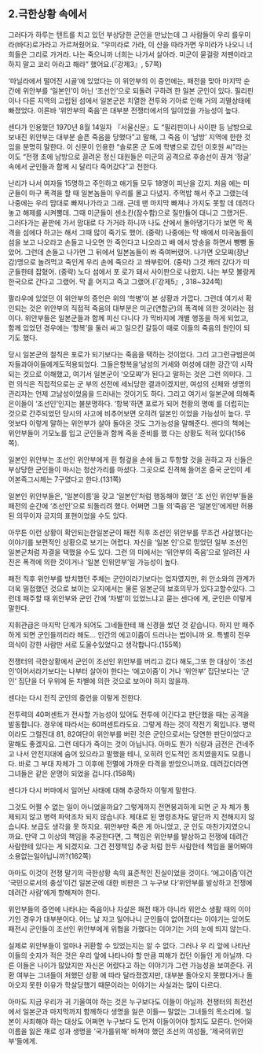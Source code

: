 ## 2.극한상황 속에서

그러다가 하루는 텐트를 치고 있던 부상당한 군인을 만났는데 그 사람들이 우리 를우미라(바다)로가라고 가르쳐줬어요.
“우미라로 가라, 이 산을 따라가면 우미라가 나오니 너희들은 그리로 가거라. 나는 죽으니까 너희는 나가서 살아라. 미군이 묻걸랑 저팬이라고 하지 말고 코리 아라고 해라” 했어요.(『강제3』, 57쪽)

‘마닐라에서 떨어진 시골’에 있었다는 이 위안부의 이 증언에는, 패전을 맞아 마지막 순간에 위안부를 ‘일본인’이 아닌 ‘조선인’으로 되돌려 구하려 한 일본 군인이 있다. 필리핀이나 다른 지역의 고립된 섬에서 일본군은 치열한 전투와 기아로 인해 거의 괴멸상태에 빠졌었다. 이른바 ‘위안부의 죽음’은 대부분 전쟁터에서의 일이었을 가능성이 높다.

센다가 인용했던 1970년 8월 14일자 『서울신문』도 “필리핀이나 사이판 등 남방으로 보내진 위안부는 대부분 슬픈 죽음을 당했다”고 말해, 그 죽음 이 ‘남방’ 지역에 한한 것임을 분명히 말한다. 이 신문이 인용한 “솔로몬 군 도에 학병으로 갔던 이호원 씨”라는 이도 “전쟁 초에 남방으로 끌려온 정신 대원들은 미군의 공격으로 후송선이 끊겨 ‘정글’ 속에서 군인들과 함께 시 달리다 죽어갔다”고 전한다.

난리가 나서 여자들 15명하고 주인하고 애기들 모두 18명이 피난을 갔지. 처음 에는 미군들이 마구 폭격을 할 때 일본놈들이 우리를 몰고 다녔지. 주먹밥 해서 주고 그랬는데 나중에는 우리 맘대로 빠져나가라고 그래. 근데 맨 마지막 빠져나 가지도 못할 데 데려다놓고 해제를 시켜뿔데. 그때 미군들이 센소칸(잠수함)으로 질만들어 대니고 그랬거든. 그러다가는 끝판에 가서 맘대로 다 가거라 하니까 나도 산에서 돌아댕기다가 보면 막 폭격을 섬에다 하고는 해서 그때 많이 죽기도 했어. (중략) 나중에는 막 배에서 미국놈들이 섬을 보고 나오라고 손들고 나오면 안 죽인다고 나오라고 배 에서 방송을 하면서 뺑뺑 돌았어. 그런데 손들고 나가면 그 뒤에서 일본놈들이 쏴 죽여버렸어. 나가면 오모쨔(장난감)맹으로 놀려먹고 죽인게 우리 손에 죽으라 고 쏴부렀어. (중략) 그것 캐러 갔다가 미군들한테 잡혔어. (중략) 노다 섬에서 포 로가 돼서 사이판으로 나왔지. 나는 부모 볼랑케 한국으로 간다고 그랬어. 막 흩 어지고 죽고 그랬어.(『강제5』, 318~324쪽)

팔라우에 있었던 이 위안부의 증언은 위의 ‘학병’이 본 상황과 가깝다. 그런데 여기서 확인되는 것은 위안부의 직접적 죽음의 대부분은 미군(연합군)의 폭격에 의한 것이라는  점이다. 위안부들은 일본군들과 함께 피신 다니다 가 막바지에 개별 행동을 하게 되었고, 함께 있었던 경우에는 ‘항복’을 둘러 싸고 일으킨 갈등이 때로 이들의 죽음의 원인이 되기도 했다.

당시 일본군의 철칙은 포로가 되기보다는 죽음을 택하는 것이었다. 그리 고그런규범은여자들과아이들에게도적용되었다. 그들은항복을‘남성의 거세와 여성에 대한 강간’이 시작되는 것으로 이해했고, 여기서 일본군이 ‘오모쨔’가 된다고 말하는 것은 그런 의미다. 그런 의식은 직접적으로는 군 부의 선전에 세뇌당한 결과이겠지만, 여성의 신체와 생명의 관리자는 언제 고남성이었음을 드러내는 것이기도 하다. 그리고 여기서 일본군에 의해죽 은이들이 ‘조선인’인지는 불분명하다. ‘항복’하면 포로가 되어 천황의 명예 를 더럽히는 것으로 간주되었던 당시의 사고에 비추어보면 오히려 일본인 이었을 가능성이 높다. 무엇보다 이렇게 말하는 위안부가 살아 돌아온 것도 그가능성을 말해준다.
센다의 책에는 위안부들이 기모노를 입고 군인들과 함께 죽을 준비를 했 다는 상황도 적혀 있다(156쪽).

일본인 위안부는 조선인 위안부에게 흰 헝겊을 손에 들고 투항할 것을 권하고 자 신들은 부상당한 군인들이 마시는 청산가리를 마셨다. 그곳으로 진격해 들어온 중국 군인이 세어본즉그시체는 7구였다고 한다.(131쪽)

일본인 위안부들은, ‘일본이름’을 갖고 ‘일본인’처럼 행동해야 했던 ‘조 선인 위안부’들을 패전의 순간에 ‘조선인’으로 되돌리려 했다. 어쩌면 그들 의‘죽음’은 ‘일본인’에게만 허용된 의무이자 긍지의 표현이었을 수도 있다.

아무튼 이런 상황이 확인되는한일본군이 패전 직후 조선인 위안부를 무조건 사살했다는 이야기를 보편적인 상황으로 보기는 어렵다. 자신을 ‘일본 인’으로 믿었던 일부 조선인 일본군처럼 자결을 택했을 수도 있다. 그런 의 미에서는 ‘위안부의 죽음’으로 알려진 사진은 폭격에 의한 것이거나 ‘일본 인위안부’일 가능성이 높다.

패전 직후 위안부를 방치했던 주체는 군인이라기보다는 업자였지만, 위 안소와의 관계가 더욱 밀접했던 것으로 보이는 오지에서는 물론 일본군의 보호의무가 있다고할수있다.
그런데 패주할 때 위안부와 군인 간에 ‘차별’이 있었느냐고 묻는 센다에 게, 군인은 이렇게 말한다.

지휘관급은 마지막 단계가 되어도 그네들한테 꽤 신경을 썼던 것 같습니다. 하지 만 패주하게 되면 군인들끼리라 해도… 인간의 에고이즘이 드러나는 법이니까 요. 특별히 전우의식이 강한 사람만 서로 도울수있었다고 생각합니다.(155쪽)

전쟁터의 극한상황에서 군인이 조선인 위안부를 버리고 갔다 해도,그또 한 대상이 ‘조선인’이어서라기보다는 나부터 살아야 한다는 ‘에고이즘’이 거나 ‘위안부’ 집단보다는 ‘군인’ 집단을 더 우위에 둔 차별에 의한 것으로 보아야 하지 않을까.

센다는 다시 전직 군인의 증언을 이렇게 전한다.

전투력의 40퍼센트가 전사할 가능성이 있어도 전투에 이긴다고 판단했을 때는 공격을 발동합니다. 경우에 따라서는 60퍼센트라도요. 그렇게 하는 것이 작전기 획입니다. 병력이라도 그럴진대 81, 82여단이 위안부를 버린 것은 군인으로서는 당연한 판단이었다고 말해도 좋겠지요. 그런 데다가 죽이는 것이 아닙니다. 아마도 뭔가 식량과 금전은 건네주고 나서 안전지대에 숨어 있으라고 말했을 테니, 오히려 인도적인 조치였을지도 모릅니다. 바로 그 부대 자체가 그 이후에 전멸에 가까운 타격을 받았으니까요. 데려갔더라면 그녀들은 같은 운명이 되었을 겁니다.(158쪽)

센다가 다시 버마에서 일어난 사태에 대해 추궁하자 이렇게 말한다.

그것도 어쩔 수 없는 일이 아니었을까요? 그렇게까지 전면붕괴하게 되면 군 자 체가 통제되지 않고 병력 파악조차 되지 않습니다. 제대로 된 명령조차도 말단까 지 전해지지 않습니다. 보급도 생각을 못 하지요. 위안부만 죽은 게 아니었고, 군 인도 마찬가지였으니까요. 만약 그 이상의 책임을 추궁한다면, 그 책임은 위안부를 발상하고 전쟁에 데려간 사람한테 있다는 게 되겠지요. 그건 전쟁책임 추궁 처럼 한두 사람한테 책임을 물어봐야 소용없는일아닙니까?(162쪽)

아마도 이것이 전쟁 말기의 극한상황 속의 표준적인 진실이었을 것이다. ‘에고이즘’이건 ‘국민으로서의 충성’이건 일본군에 대한 비판은 그 누구보 다‘위안부를 발상하고 전쟁에 데려간 사람’에게 향해져야 한다.

위안부들의 증언에 나타나는 죽음이나 자살은 패전 때가 아니라 위안소 생활 때의 이야기인 경우가 대부분이다. 어느 날 자고 일어나니 군인들이 없어졌다는 이야기는 있어도 패전시 군인들이 조선인 위안부에게 위협을 가했다는 이야기는 거의 눈에 띄지 않는다.

실제로 위안부들이 얼마나 귀환할 수 있었는지는 알 수 없다. 그러나 우 리 앞에 나타난 이들의 숫자가 적은 것은 우리 앞에 나타나야 할 만큼 피해가 컸던 이들인 게 아닐까. 다른 이들은 나이가 많았지만 자신은 어렸다고 하는 이야기가 그런 가능성을 보여준다. 귀환 여부는 그녀들이 처했던 상황 에 따라 달라졌겠지만, 대부분 돌아오지 못했다거나 돌아오지 못한 이유가 학살당했기 때문이라는 이야기는 사실과는 많이 다르다.

아마도 지금 우리가 귀 기울여야 하는 것은 누구보다도 이들이 아닐까. 전쟁터의 최전선에서 일본군과 마지막까지 함께하다 생명을 잃은 이들— 말없는 그녀들의 목소리에. 일본이 사죄해야 하는 대상도 어쩌면 누구보다 도 먼저 이들이어야 할지도 모른다. 언어와 이름을 잃은 채로 성과 생명을 ‘국가를위해’ 바쳐야 했던 조선의 여성들, ‘제국의위안부’들에게.